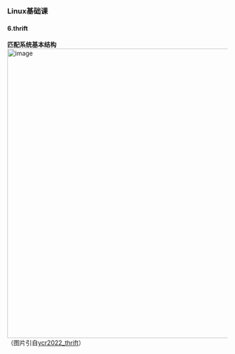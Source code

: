 ### Linux基础课
#### 6.thrift
**匹配系统基本结构**
<img width="982" height="662" alt="image" src="https://github.com/user-attachments/assets/d0213ca7-87b8-40f2-8f53-12e7c939c1e7" />
（图片引自[ycr2022_thrift](https://git.acwing.com/ycr2022/thrift/-/blob/master/readme.md)）
